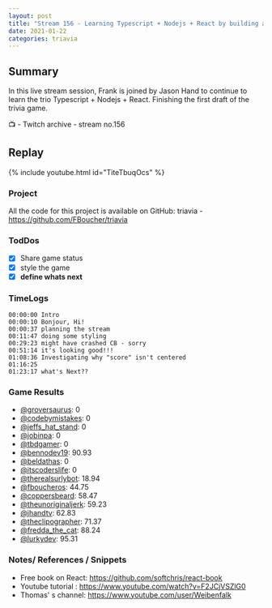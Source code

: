 ```yaml
---
layout: post
title: "Stream 156 - Learning Typescript + Nodejs + React by building a trivia game"
date: 2021-01-22
categories: triavia
---
```


## Summary

In this live stream session, Frank is joined by Jason Hand to continue to learn the trio Typescript + Nodejs + React. Finishing the first draft of the trivia game. 

📺 - Twitch archive - stream no.156

## Replay

{% include youtube.html id="TiteTbuqOcs" %}
<br/><!--more-->

### Project

All the code for this project is available on GitHub: triavia - https://github.com/FBoucher/triavia

### TodDos

- [X] Share game status
- [X] style the game
- [X] **define whats next**

### TimeLogs

    00:00:00 Intro
    00:00:10 Bonjour, Hi!
    00:00:37 planning the stream
    00:11:47 doing some styling
    00:29:23 might have crashed CB - sorry
    00:51:14 it's looking good!!!
    01:08:36 Investigating why "score" isn't centered
    01:16:25 
    01:23:17 what's Next??

### Game Results

- [@groversaurus](https://www.twitch.tv/groversaurus): 0
- [@codebymistakes](https://www.twitch.tv/codebymistakes): 0
- [@jeffs_hat_stand](https://www.twitch.tv/jeffs_hat_stand): 0
- [@jobinpa](https://www.twitch.tv/jobinpa): 0
- [@tbdgamer](https://www.twitch.tv/tbdgamer): 0
- [@bennodev19](https://www.twitch.tv/bennodev19): 90.93
- [@beldathas](https://www.twitch.tv/beldathas): 0
- [@itscoderslife](https://www.twitch.tv/itscoderslife): 0
- [@therealsurlybot](https://www.twitch.tv/therealsurlybot): 18.94
- [@fboucheros](https://www.twitch.tv/fboucheros): 44.75
- [@coppersbeard](https://www.twitch.tv/coppersbeard): 58.47
- [@theunoriginaljerk](https://www.twitch.tv/theunoriginaljerk): 59.23
- [@jhandtv](https://www.twitch.tv/jhandtv): 62.83
- [@theclipographer](https://www.twitch.tv/theclipographer): 71.37
- [@fredda_the_cat](https://www.twitch.tv/fredda_the_cat): 88.24
- [@lurkydev](https://www.twitch.tv/lurkydev): 95.31

### Notes/ References / Snippets

- Free book on React: https://github.com/softchris/react-book
- Youtube tutorial : https://www.youtube.com/watch?v=F2JCjVSZlG0
- Thomas' s channel: https://www.youtube.com/user/Weibenfalk
